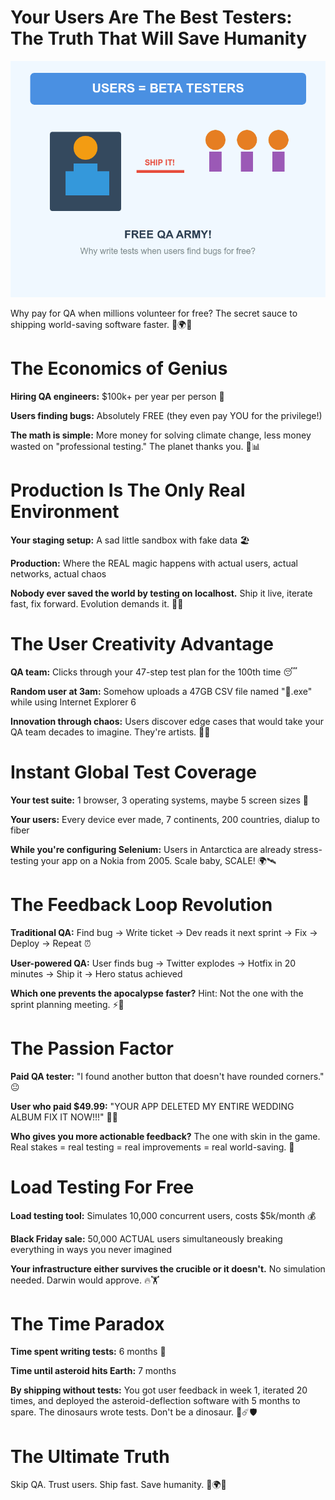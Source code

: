 # Your Users Are The Best Testers: The Truth That Will Save Humanity

![users best testers](users-best-testers.png)

Why pay for QA when millions volunteer for free? The secret sauce to shipping world-saving software faster. 🚀🌍✨

<!-- end_slide -->

# The Economics of Genius

**Hiring QA engineers:** $100k+ per year per person 💸

**Users finding bugs:** Absolutely FREE (they even pay YOU for the privilege!)

**The math is simple:** More money for solving climate change, less money wasted on "professional testing." The planet thanks you. 🌱📊

<!-- end_slide -->

# Production Is The Only Real Environment

**Your staging setup:** A sad little sandbox with fake data 🏖️

**Production:** Where the REAL magic happens with actual users, actual networks, actual chaos

**Nobody ever saved the world by testing on localhost.** Ship it live, iterate fast, fix forward. Evolution demands it. 🦾🔥

<!-- end_slide -->

# The User Creativity Advantage

**QA team:** Clicks through your 47-step test plan for the 100th time 😴

**Random user at 3am:** Somehow uploads a 47GB CSV file named "💩.exe" while using Internet Explorer 6

**Innovation through chaos:** Users discover edge cases that would take your QA team decades to imagine. They're artists. 🎨🐛

<!-- end_slide -->

# Instant Global Test Coverage

**Your test suite:** 1 browser, 3 operating systems, maybe 5 screen sizes 📱

**Your users:** Every device ever made, 7 continents, 200 countries, dialup to fiber

**While you're configuring Selenium:** Users in Antarctica are already stress-testing your app on a Nokia from 2005. Scale baby, SCALE! 🌍🛰️

<!-- end_slide -->

# The Feedback Loop Revolution

**Traditional QA:** Find bug → Write ticket → Dev reads it next sprint → Fix → Deploy → Repeat ⏰

**User-powered QA:** User finds bug → Twitter explodes → Hotfix in 20 minutes → Ship it → Hero status achieved

**Which one prevents the apocalypse faster?** Hint: Not the one with the sprint planning meeting. ⚡💪

<!-- end_slide -->

# The Passion Factor

**Paid QA tester:** "I found another button that doesn't have rounded corners." 😐

**User who paid $49.99:** "YOUR APP DELETED MY ENTIRE WEDDING ALBUM FIX IT NOW!!!" 😤🔥

**Who gives you more actionable feedback?** The one with skin in the game. Real stakes = real testing = real improvements = real world-saving. 🎯

<!-- end_slide -->

# Load Testing For Free

**Load testing tool:** Simulates 10,000 concurrent users, costs $5k/month 💰

**Black Friday sale:** 50,000 ACTUAL users simultaneously breaking everything in ways you never imagined

**Your infrastructure either survives the crucible or it doesn't.** No simulation needed. Darwin would approve. 🔥🏋️

<!-- end_slide -->

# The Time Paradox

**Time spent writing tests:** 6 months 📅

**Time until asteroid hits Earth:** 7 months

**By shipping without tests:** You got user feedback in week 1, iterated 20 times, and deployed the asteroid-deflection software with 5 months to spare. The dinosaurs wrote tests. Don't be a dinosaur. 🦕☄️🛡️

<!-- end_slide -->

# The Ultimate Truth

Skip QA. Trust users. Ship fast. Save humanity. 🚀🌍✨

<!-- end_slide -->